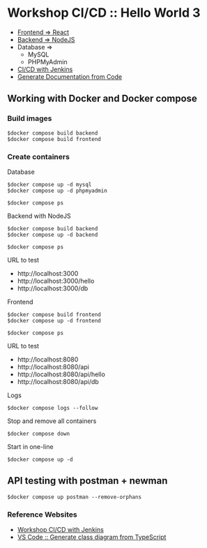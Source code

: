 # Workshop CI/CD :: Hello World 3
* [Frontend => React](https://github.com/up1/workshop-ci-nodejs-web-api/tree/main/frontend)
* [Backend  => NodeJS](https://github.com/up1/workshop-ci-nodejs-web-api/tree/main/backend)
* Database =>
  * MySQL
  * PHPMyAdmin
* [CI/CD with Jenkins](https://github.com/up1/workshop-ci-cd-with-jenkins/tree/main/workshop/install)
* [Generate Documentation from Code](https://github.com/up1/workshop-ci-nodejs-web-api/tree/main/document)

## Working with Docker and Docker compose

### Build images
```
$docker compose build backend
$docker compose build frontend
```

### Create containers

Database
```
$docker compose up -d mysql
$docker compose up -d phpmyadmin

$docker compose ps
```

Backend with NodeJS
```
$docker compose build backend
$docker compose up -d backend

$docker compose ps
```
URL to test
* http://localhost:3000
* http://localhost:3000/hello
* http://localhost:3000/db

Frontend
```
$docker compose build frontend
$docker compose up -d frontend

$docker compose ps
```

URL to test
* http://localhost:8080
* http://localhost:8080/api
* http://localhost:8080/api/hello
* http://localhost:8080/api/db

Logs
```
$docker compose logs --follow
```

Stop and remove all containers
```
$docker compose down
```

Start in one-line
```
$docker compose up -d
```

## API testing with postman + newman
```
$docker compose up postman --remove-orphans
```

### Reference Websites
* [Workshop CI/CD with Jenkins](https://github.com/up1/workshop-ci-cd-with-jenkins)
* [VS Code :: Generate class diagram from TypeScript]([classdiagram-t](https://marketplace.visualstudio.com/items?itemName=AlexShen.classdiagram-ts&ssr=false#overview)s)

